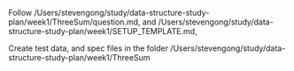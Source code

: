 Follow /Users/stevengong/study/data-structure-study-plan/week1/ThreeSum/question.md, and /Users/stevengong/study/data-structure-study-plan/week1/SETUP_TEMPLATE.md,

Create test data, and spec files in the folder /Users/stevengong/study/data-structure-study-plan/week1/ThreeSum

